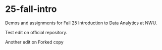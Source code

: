 # 25-fall-intro
Demos and assignments for Fall 25 Introduction to Data Analytics at NWU.

Test edit on official repository.

Another edit on Forked copy 
